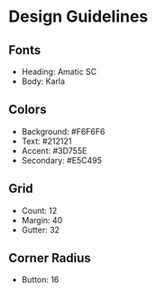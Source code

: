 # Design Guidelines

## Fonts
  - Heading: Amatic SC
  - Body: Karla

## Colors
  - Background: #F6F6F6
  - Text: #212121
  - Accent: #3D755E
  - Secondary: #E5C495

## Grid
  - Count: 12
  - Margin: 40
  - Gutter: 32

## Corner Radius
  - Button: 16

